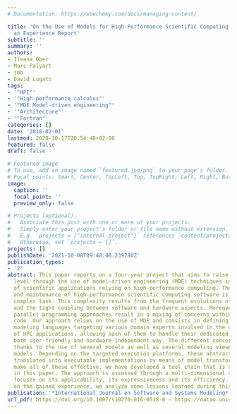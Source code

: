 ```yaml
---
# Documentation: https://wowchemy.com/docs/managing-content/

title: 'On the Use of Models for High-Performance Scientific Computing Applications:
  an Experience Report'
subtitle: ''
summary: ''
authors:
- Ileana Ober
- Marc Palyart
- jmb 
- David Lugato
tags:
- '"HPC"'
- '"High-performance calculus"'
- '"MDE Model-driven engineering"'
- '"Architecture"'
- '"Fortran"'
categories: []
date: '2018-02-01'
lastmod: 2020-10-17T20:54:48+02:00
featured: false
draft: false

# Featured image
# To use, add an image named `featured.jpg/png` to your page's folder.
# Focal points: Smart, Center, TopLeft, Top, TopRight, Left, Right, BottomLeft, Bottom, BottomRight.
image:
  caption: ''
  focal_point: ''
  preview_only: false

# Projects (optional).
#   Associate this post with one or more of your projects.
#   Simply enter your project's folder or file name without extension.
#   E.g. `projects = ["internal-project"]` references `content/project/deep-learning/index.md`.
#   Otherwise, set `projects = []`.
projects: []
publishDate: '2021-10-08T09:48:08.239780Z'
publication_types:
- '2'
abstract: This paper reports on a four-year project that aims to raise the abstraction
  level through the use of model-driven engineering (MDE) techniques in the development
  of scientific applications relying on high-performance computing. The development
  and maintenance of high-performance scientific computing software is reputedly a
  complex task. This complexity results from the frequent evolutions of supercomputers
  and the tight coupling between software and hardware aspects. Moreover, current
  parallel programming approaches result in a mixing of concerns within the source
  code. Our approach relies on the use of MDE and consists in defining domain-specific
  modeling languages targeting various domain experts involved in the development
  of HPC applications, allowing each of them to handle their dedicated model in a
  both user-friendly and hardware-independent way. The different concerns are separated
  thanks to the use of several models as well as several modeling viewpoints on these
  models. Depending on the targeted execution platforms, these abstract models are
  translated into executable implementations by means of model transformations. To
  make all of these effective, we have developed a tool chain that is also presented
  in this paper. The approach is assessed through a multi-dimensional validation that
  focuses on its applicability, its expressiveness and its efficiency. To capitalize
  on the gained experience, we analyze some lessons learned during this project.
publication: '*International Journal on Software and Systems Modeling*'
url_pdf: https://doi.org/10.1007/s10270-016-0518-0 - https://oatao.univ-toulouse.fr/22025/
---
```

